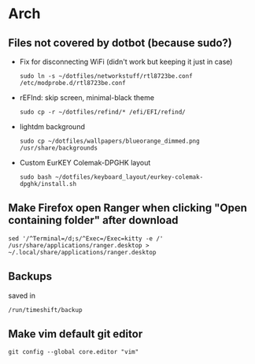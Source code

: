 # Arch

## Files not covered by dotbot (because sudo?)
* Fix for disconnecting WiFi (didn't work but keeping it just in case)
    ```
    sudo ln -s ~/dotfiles/networkstuff/rtl8723be.conf /etc/modprobe.d/rtl8723be.conf
    ```
* rEFInd: skip screen, minimal-black theme
    ```
    sudo cp -r ~/dotfiles/refind/* /efi/EFI/refind/
    ```
* lightdm background
    ```
    sudo cp ~/dotfiles/wallpapers/blueorange_dimmed.png /usr/share/backgrounds
    ```
* Custom EurKEY Colemak-DPGHK layout
    ```
    sudo bash ~/dotfiles/keyboard_layout/eurkey-colemak-dpghk/install.sh
    ```

## Make Firefox open Ranger when clicking "Open containing folder" after download

```
sed '/^Terminal=/d;s/^Exec=/Exec=kitty -e /' /usr/share/applications/ranger.desktop > ~/.local/share/applications/ranger.desktop
```

## Backups

saved in 

```
/run/timeshift/backup
```

## Make vim default git editor
```
git config --global core.editor "vim"
```
